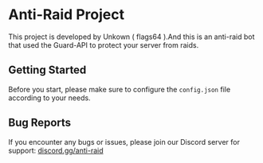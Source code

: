 # Anti-Raid Project

This project is developed by Unkown ( flags64 ).And this is an anti-raid bot that used the Guard-API to protect your server from raids.

## Getting Started

Before you start, please make sure to configure the `config.json` file according to your needs.

## Bug Reports

If you encounter any bugs or issues, please join our Discord server for support: [discord.gg/anti-raid](https://discord.gg/anti-raid)